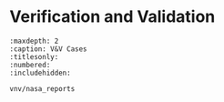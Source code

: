 # Verification and Validation



```{toctree}
:maxdepth: 2
:caption: V&V Cases
:titlesonly:
:numbered:
:includehidden:

vnv/nasa_reports
```


<!-- ```{toctree}
:maxdepth: 2
:caption: List of V&V cases
:titlesonly:
:numbered:
:includehidden:

:maxdepth: 1
_temp/vnv/vnv_script_notebook
``` -->